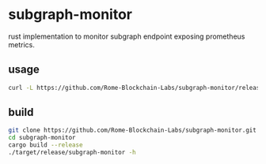 # subgraph-monitor

rust implementation to monitor subgraph endpoint exposing prometheus metrics.

## usage
```sh
curl -L https://github.com/Rome-Blockchain-Labs/subgraph-monitor/releases/download/v0.1.1/subgraph-monitor-x86_64 -o ~/subgraph-monitor && chmod +x ~/subgraph-monitor && ~/subgraph-monitor -h
```

## build

```sh
git clone https://github.com/Rome-Blockchain-Labs/subgraph-monitor.git
cd subgraph-monitor
cargo build --release
./target/release/subgraph-monitor -h
```
